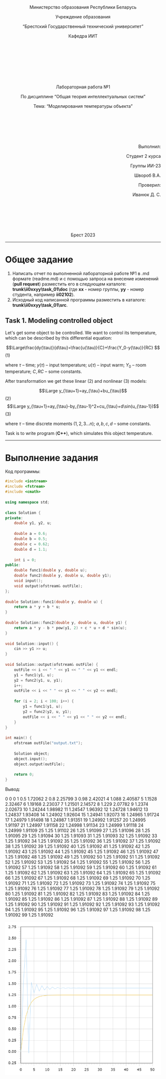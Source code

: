 <p align="center"> Министерство образования Республики Беларусь</p>
<p align="center">Учреждение образования</p>
<p align="center">“Брестский Государственный технический университет”</p>
<p align="center">Кафедра ИИТ</p>
<br><br><br><br><br><br><br>
<p align="center">Лабораторная работа №1</p>
<p align="center">По дисциплине “Общая теория интеллектуальных систем”</p>
<p align="center">Тема: “Моделирования температуры объекта”</p>
<br><br><br><br><br>
<p align="right">Выполнил:</p>
<p align="right">Студент 2 курса</p>
<p align="right">Группы ИИ-23</p>
<p align="right">Швороб В.А.</p>
<p align="right">Проверил:</p>
<p align="right">Иванюк Д. С.</p>
<br><br><br><br><br>
<p align="center">Брест 2023</p>

---

# Общее задание

1. Написать отчет по выполненной лабораторной работе №1 в .md формате (readme.md) и с помощью запроса на внесение изменений (**pull request**) разместить его в следующем каталоге: **trunk\ii0xxyy\task_01\doc** (где **xx** - номер группы, **yy** - номер студента, например **ii02102**).
2. Исходный код написанной программы разместить в каталоге: **trunk\ii0xxyy\task_01\src**.

## Task 1. Modeling controlled object

Let's get some object to be controlled. We want to control its temperature, which can be described by this differential equation:

$$\Large\frac{dy(\tau)}{d\tau}=\frac{u(\tau)}{C}+\frac{Y_0-y(\tau)}{RC} $$ (1)

where $\tau$ – time; $y(\tau)$ – input temperature; $u(\tau)$ – input warm; $Y_0$ – room temperature; $C,RC$ – some constants.

After transformation we get these linear (2) and nonlinear (3) models:

$$\Large y_{\tau+1}=ay_{\tau}+bu_{\tau}$$ (2)
$$\Large y_{\tau+1}=ay_{\tau}-by_{\tau-1}^2+cu_{\tau}+d\sin(u_{\tau-1})$$ (3)

where $\tau$ – time discrete moments ($1,2,3{\dots}n$); $a,b,c,d$ – some constants.

Task is to write program (**C++**), which simulates this object temperature.

---

# Выполнение задания

Код программы:

```C++
#include <iostream>
#include <fstream>
#include <cmath>

using namespace std;

class Solution {
private:
    double y1, y2, u;

    double a = 0.6;
    double b = 0.5;
    double c = 0.62;
    double d = 1.1;

    int i = 0;
public:
    double func1(double y, double u);
    double func2(double y, double u, double y1);
    void input();
    void output(ofstream& outFile);
};

double Solution::func1(double y, double u) {
    return a * y + b * u;
}

double Solution::func2(double y, double u, double y1) {
    return a * y - b * pow(y1, 2) + c * u + d * sin(u);
}

void Solution::input() {
    cin >> y1 >> u;
}

void Solution::output(ofstream& outFile) {
    outFile << i << " " << y1 << " " << y1 << endl;
    y1 = func1(y1, u);
    y2 = func2(y1, u, y1);
    i++;
    outFile << i << " " << y1 << " " << y2 << endl;

    for (i = 2; i < 100; i++) {
        y1 = func1(y1, u);
        y2 = func2(y2, u, y1);
        outFile << i << " " << y1 << " " << y2 << endl;
    }
}

int main() {
    ofstream outFile("output.txt");

    Solution object;
    object.input();
    object.output(outFile);

    return 0;
}
```

Вывод:

0 0 0
1 0.5 1.72062
2 0.8 2.25799
3 0.98 2.42021
4 1.088 2.40587
5 1.1528 2.32467
6 1.19168 2.23037
7 1.21501 2.14572
8 1.229 2.07782
9 1.2374 2.02673
10 1.24244 1.98982
11 1.24547 1.96392
12 1.24728 1.94612
13 1.24837 1.93408
14 1.24902 1.92604
15 1.24941 1.92073
16 1.24965 1.91724
17 1.24979 1.91498
18 1.24987 1.91351
19 1.24992 1.91257
20 1.24995 1.91197
21 1.24997 1.91158
22 1.24998 1.91134
23 1.24999 1.91118
24 1.24999 1.91109
25 1.25 1.91102
26 1.25 1.91099
27 1.25 1.91096
28 1.25 1.91095
29 1.25 1.91094
30 1.25 1.91093
31 1.25 1.91093
32 1.25 1.91092
33 1.25 1.91092
34 1.25 1.91092
35 1.25 1.91092
36 1.25 1.91092
37 1.25 1.91092
38 1.25 1.91092
39 1.25 1.91092
40 1.25 1.91092
41 1.25 1.91092
42 1.25 1.91092
43 1.25 1.91092
44 1.25 1.91092
45 1.25 1.91092
46 1.25 1.91092
47 1.25 1.91092
48 1.25 1.91092
49 1.25 1.91092
50 1.25 1.91092
51 1.25 1.91092
52 1.25 1.91092
53 1.25 1.91092
54 1.25 1.91092
55 1.25 1.91092
56 1.25 1.91092
57 1.25 1.91092
58 1.25 1.91092
59 1.25 1.91092
60 1.25 1.91092
61 1.25 1.91092
62 1.25 1.91092
63 1.25 1.91092
64 1.25 1.91092
65 1.25 1.91092
66 1.25 1.91092
67 1.25 1.91092
68 1.25 1.91092
69 1.25 1.91092
70 1.25 1.91092
71 1.25 1.91092
72 1.25 1.91092
73 1.25 1.91092
74 1.25 1.91092
75 1.25 1.91092
76 1.25 1.91092
77 1.25 1.91092
78 1.25 1.91092
79 1.25 1.91092
80 1.25 1.91092
81 1.25 1.91092
82 1.25 1.91092
83 1.25 1.91092
84 1.25 1.91092
85 1.25 1.91092
86 1.25 1.91092
87 1.25 1.91092
88 1.25 1.91092
89 1.25 1.91092
90 1.25 1.91092
91 1.25 1.91092
92 1.25 1.91092
93 1.25 1.91092
94 1.25 1.91092
95 1.25 1.91092
96 1.25 1.91092
97 1.25 1.91092
98 1.25 1.91092
99 1.25 1.91092

![График моделей с t = 100:](picture.png)
